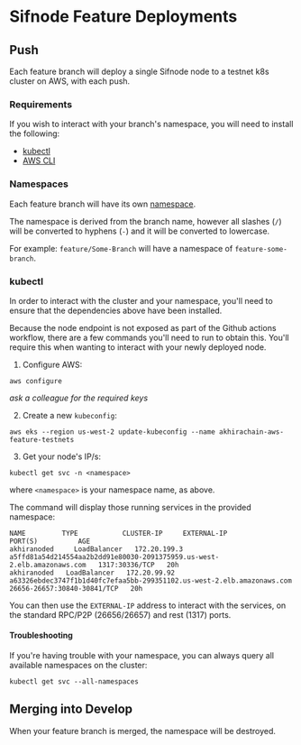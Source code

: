# Sifnode Feature Deployments

## Push

Each feature branch will deploy a single Sifnode node to a testnet k8s cluster on AWS, with each push.

### Requirements

If you wish to interact with your branch's namespace, you will need to install the following:

* [kubectl](https://kubernetes.io/docs/tasks/tools/install-kubectl)
* [AWS CLI](https://docs.aws.amazon.com/cli/latest/userguide/cli-chap-install.html)

### Namespaces

Each feature branch will have its own [namespace](https://kubernetes.io/docs/concepts/overview/working-with-objects/namespaces). 

The namespace is derived from the branch name, however all slashes (`/`) will be converted to hyphens (`-`) and it will be converted to lowercase. 

For example: `feature/Some-Branch` will have a namespace of `feature-some-branch`. 

### kubectl

In order to interact with the cluster and your namespace, you'll need to ensure that the dependencies above have been installed.

Because the node endpoint is not exposed as part of the Github actions workflow, there are a few commands you'll need to run to obtain this. You'll require this when wanting to interact with your newly deployed node.

1. Configure AWS:

```
aws configure
```

*ask a colleague for the required keys*

2. Create a new `kubeconfig`:

```
aws eks --region us-west-2 update-kubeconfig --name akhirachain-aws-feature-testnets
```

3. Get your node's IP/s:

```
kubectl get svc -n <namespace>
```

where `<namespace>` is your namespace name, as above. 

The command will display those running services in the provided namespace:

```
NAME         TYPE           CLUSTER-IP     EXTERNAL-IP                                                               PORT(S)          AGE
akhiranoded     LoadBalancer   172.20.199.3   a5ffd81a54d214554aa2b2dd91e80030-2091375959.us-west-2.elb.amazonaws.com   1317:30336/TCP   20h
akhiranoded   LoadBalancer   172.20.99.92   a63326ebdec3747f1b1d40fc7efaa5bb-299351102.us-west-2.elb.amazonaws.com    26656-26657:30840-30841/TCP   20h
```

You can then use the `EXTERNAL-IP` address to interact with the services, on the standard RPC/P2P (26656/26657) and rest (1317) ports.

#### Troubleshooting

If you're having trouble with your namespace, you can always query all available namespaces on the cluster:

```
kubectl get svc --all-namespaces
```

## Merging into Develop

When your feature branch is merged, the namespace will be destroyed.
